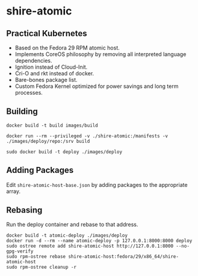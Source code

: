 # shire-atomic
## Practical Kubernetes
* Based on the Fedora 29 RPM atomic host.
* Implements CoreOS philosophy by removing all interpreted language dependencies.
* Ignition instead of Cloud-Init.
* Cri-O and rkt instead of docker.
* Bare-bones package list.
* Custom Fedora Kernel optimized for power savings and long term processes.

## Building
```
docker build -t build images/build

docker run --rm --privileged -v ./shire-atomic:/manifests -v ./images/deploy/repo:/srv build

sudo docker build -t deploy ./images/deploy
```

## Adding Packages
Edit `shire-atomic-host-base.json` by adding packages to the appropriate array.

## Rebasing
Run the deploy container and rebase to that address.
```
docker build -t atomic-deploy ./images/deploy
docker run -d --rm --name atomic-deploy -p 127.0.0.1:8000:8000 deploy
sudo ostree remote add shire-atomic-host http://127.0.0.1:8000 --no-gpg-verify
sudo rpm-ostree rebase shire-atomic-host:fedora/29/x86_64/shire-atomic-host
sudo rpm-ostree cleanup -r
```

